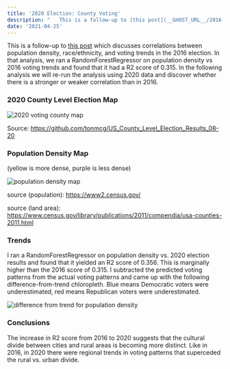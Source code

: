 ```yaml
---
title: '2020 Election: County Voting'
description: "   This is a follow-up to [this post](__GHOST_URL__/2016-election-county-voting/) which discusses correlations between   population density, race/ethnicity, and voting trends in the 2016 election. In that analysis, we ran a RandomForestRegressor on population..."
date: '2021-04-25'
---
```



This is a follow-up to [this post](__GHOST_URL__/2016-election-county-voting/) which discusses correlations between  
population density, race/ethnicity, and voting trends in the 2016 election. In that analysis, we ran a RandomForestRegressor on population density vs 2016 voting trends and found that it had a R2 score of 0.315. In the following analysis we will re-run the analysis using 2020 data and discover whether there is a stronger or weaker correlation than in 2016.

### 2020 County Level Election Map

![2020 voting county map](https://stromsy.nfshost.com/content/diff_df_2020.png)

Source: <https://github.com/tonmcg/US_County_Level_Election_Results_08-20>

### Population Density Map

(yellow is more dense, purple is less dense)  


![population density map](https://stromsy.nfshost.com/content/dens_df_2020.png)

source (population): <https://www2.census.gov/>

source (land area): <https://www.census.gov/library/publications/2011/compendia/usa-counties-2011.html>

### Trends

I ran a RandomForestRegressor on population density vs. 2020 election results and found that it yielded an R2 score of 0.356. This is marginally higher than the 2016 score of 0.315. I subtracted the predicted voting patterns from the actual voting patterns and came up with the following difference-from-trend chloropleth. Blue means Democratic voters were underestimated, red means Republican voters were underestimated.

![difference from trend for population density](https://stromsy.nfshost.com/content/trend_2020.png)
### Conclusions

The increase in R2 score from 2016 to 2020 suggests that the cultural divide between cities and rural areas is becoming more distinct. Like in 2016, in 2020 there were regional trends in voting patterns that superceded the rural vs. urban divide.


